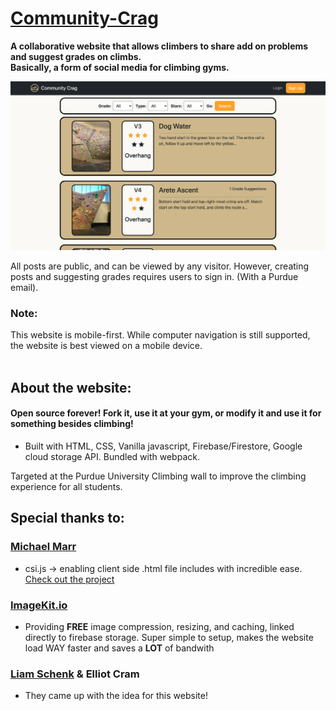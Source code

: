 # [Community-Crag](https://communitycrag.com)
**A collaborative website that allows climbers to share add on problems and suggest grades on climbs.  
Basically, a form of social media for climbing gyms.**

![Community Crag Home](https://github.com/Trevin-Small/Community-Crag/blob/main/dist/assets/ccrag.png)

All posts are public, and can be viewed by any visitor. However, creating posts and suggesting grades requires users to sign in. (With a Purdue email). 

### Note: 
This website is mobile-first. While computer navigation is still supported, the website is best viewed on a mobile device.
<br>
<br>
## About the website:
#### Open source forever! Fork it, use it at your gym, or modify it and use it for something besides climbing!
- Built with HTML, CSS, Vanilla javascript, Firebase/Firestore, Google cloud storage API. Bundled with webpack.

Targeted at the Purdue University Climbing wall to improve the climbing experience for all students. 

## Special thanks to:
### [Michael Marr](https://github.com/mikemarr)
- csi.js -> enabling client side .html file includes with incredible ease. [Check out the project](https://github.com/LexmarkWeb/csi.js) 

### [ImageKit.io](https://imagekit.io)
- Providing **FREE** image compression, resizing, and caching, linked directly to firebase storage. Super simple to setup, makes the website load WAY faster and saves a __LOT__ of bandwith

### [Liam Schenk](https://github.com/climber-guy1772) & Elliot Cram
- They came up with the idea for this website!
